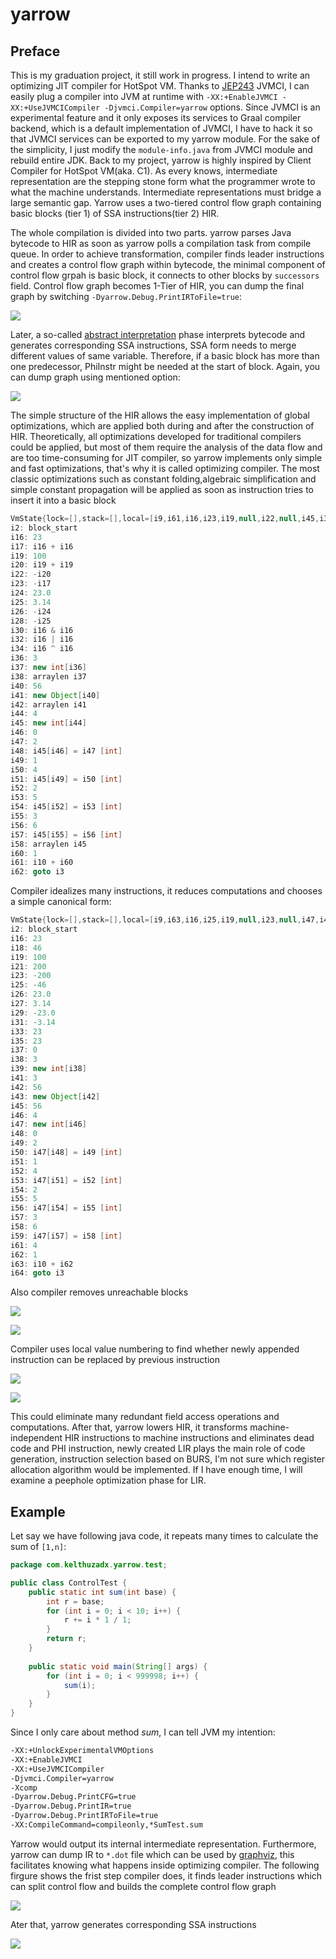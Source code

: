 # yarrow 

## Preface
This is my graduation project, it still work in progress. I intend to write an optimizing JIT compiler for HotSpot VM. 
Thanks to [JEP243](http://openjdk.java.net/jeps/243) JVMCI, I can easily plug a compiler into
JVM at runtime with `-XX:+EnableJVMCI -XX:+UseJVMCICompiler -Djvmci.Compiler=yarrow` options.
Since JVMCI is an experimental feature and it only exposes its services to Graal compiler backend, 
which is a default implementation of JVMCI, I have to hack it so that JVMCI services can be exported 
to my yarrow module. For the sake of the simplicity, I just modify the `module-info.java` from JVMCI 
module and rebuild entire JDK. Back to my project, yarrow is highly inspired by Client Compiler for 
HotSpot VM(aka. C1). As every knows, intermediate representation are the stepping stone form what the
programmer wrote to what the machine understands. Intermediate representations must bridge a large semantic
gap. Yarrow uses a two-tiered control flow graph containing basic blocks (tier 1) of SSA
instructions(tier 2) HIR.

The whole compilation is divided into two parts. yarrow parses Java bytecode to HIR as soon as yarrow
polls a compilation task from compile queue. In order to achieve transformation, compiler finds leader
instructions and creates a control flow graph within bytecode, the minimal component of control flow grpah
is basic block, it connects to other blocks by `successors` field. Control flow graph becomes 1-Tier of HIR, you can dump the final graph by switching `-Dyarrow.Debug.PrintIRToFile=true`:

![](doc/ControlTest_yarrow_complex_phase0.png)

Later, a so-called [abstract interpretation](https://en.wikipedia.org/wiki/Abstract_interpretation) phase
interprets bytecode and generates corresponding SSA instructions, SSA form needs to merge different 
values of same variable. Therefore, if a basic block has more than one predecessor, PhiInstr might
be needed at the start of block. Again, you can dump graph using mentioned option:

![](doc/ControlTest_yarrow_complex_phase1.png)

The simple structure of the HIR allows the easy implementation of global optimizations, which are applied
both during and after the construction of HIR. Theoretically, all optimizations developed for traditional
compilers could be applied, but most of them require the analysis of the data flow and are too time-consuming for 
JIT compiler, so yarrow implements only simple and fast optimizations, that's why it is called optimizing
compiler. The most classic optimizations such as constant folding,algebraic simplification and simple constant
propagation will be applied as soon as instruction tries to insert it into a basic block
```java
VmState{lock=[],stack=[],local=[i9,i61,i16,i23,i19,null,i22,null,i45,i38,i41,i42,i58]}
i2: block_start
i16: 23
i17: i16 + i16
i19: 100
i20: i19 + i19
i22: -i20
i23: -i17
i24: 23.0
i25: 3.14
i26: -i24
i28: -i25
i30: i16 & i16
i32: i16 | i16
i34: i16 ^ i16
i36: 3
i37: new int[i36]
i38: arraylen i37
i40: 56
i41: new Object[i40]
i42: arraylen i41
i44: 4
i45: new int[i44]
i46: 0
i47: 2
i48: i45[i46] = i47 [int]
i49: 1
i50: 4
i51: i45[i49] = i50 [int]
i52: 2
i53: 5
i54: i45[i52] = i53 [int]
i55: 3
i56: 6
i57: i45[i55] = i56 [int]
i58: arraylen i45
i60: 1
i61: i10 + i60
i62: goto i3
```
Compiler idealizes many instructions, it reduces computations and chooses a simple canonical form:
```java
VmState{lock=[],stack=[],local=[i9,i63,i16,i25,i19,null,i23,null,i47,i41,i43,i45,i61]}
i2: block_start
i16: 23
i18: 46
i19: 100
i21: 200
i23: -200
i25: -46
i26: 23.0
i27: 3.14
i29: -23.0
i31: -3.14
i33: 23
i35: 23
i37: 0
i38: 3
i39: new int[i38]
i41: 3
i42: 56
i43: new Object[i42]
i45: 56
i46: 4
i47: new int[i46]
i48: 0
i49: 2
i50: i47[i48] = i49 [int]
i51: 1
i52: 4
i53: i47[i51] = i52 [int]
i54: 2
i55: 5
i56: i47[i54] = i55 [int]
i57: 3
i58: 6
i59: i47[i57] = i58 [int]
i61: 4
i62: 1
i63: i10 + i62
i64: goto i3
```
Also compiler removes unreachable blocks

![](doc/IdealTest_main_phase0.png)

![](doc/IdealTest_main_phase1.png)

Compiler uses local value numbering to find whether newly appended instruction can be replaced by previous 
instruction

![](doc/LVNTest_lvn_phase0.png)

![](doc/LVNTest_lvn_phase1.png)

This could eliminate many redundant field access operations and computations. 
After that, yarrow lowers HIR, it transforms machine-independent HIR instructions
to machine instructions and eliminates dead code and PHI instruction, newly created LIR plays the main 
role of code generation, instruction selection based on BURS, I'm not sure which register allocation
algorithm would be implemented. If I have enough time, I will examine a peephole optimization phase
for LIR.

## Example
Let say we have following java code, it repeats many times to calculate the sum of `[1,n]`:
```java
package com.kelthuzadx.yarrow.test;

public class ControlTest {
    public static int sum(int base) {
        int r = base;
        for (int i = 0; i < 10; i++) {
            r += i * 1 / 1;
        }
        return r;
    }
    
    public static void main(String[] args) {
        for (int i = 0; i < 999998; i++) {
            sum(i);
        }
    }
}
```
Since I only care about method *sum*, I can tell JVM my intention:
```bash
-XX:+UnlockExperimentalVMOptions
-XX:+EnableJVMCI
-XX:+UseJVMCICompiler
-Djvmci.Compiler=yarrow
-Xcomp
-Dyarrow.Debug.PrintCFG=true
-Dyarrow.Debug.PrintIR=true
-Dyarrow.Debug.PrintIRToFile=true
-XX:CompileCommand=compileonly,*SumTest.sum
```
Yarrow would output its internal intermediate representation. Furthermore, yarrow can
dump IR to `*.dot` file which can be used by [graphviz](http://www.graphviz.org/), this 
facilitates knowing what happens inside optimizing compiler.
The following firgure shows the frist step compiler does, it finds leader instructions which 
can split control flow and builds the complete control flow graph

![](doc/SumTest_sum_phase1.png)

Ater that, yarrow generates corresponding SSA instructions

![](doc/SumTest_sum_phase2.png)
